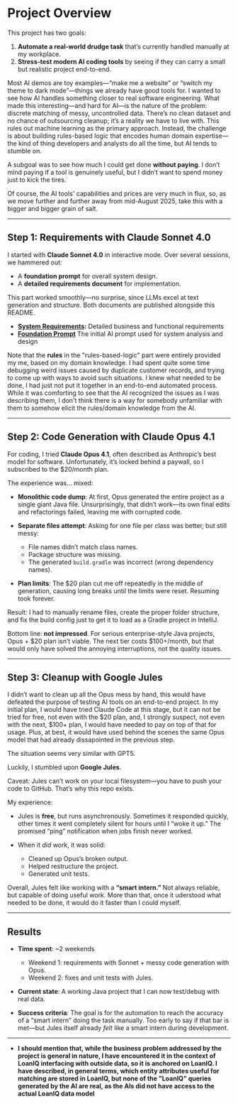 # Project Overview

This project has two goals:

1. **Automate a real-world drudge task** that’s currently handled manually at my workplace.
2. **Stress-test modern AI coding tools** by seeing if they can carry a small but realistic project end-to-end.

Most AI demos are toy examples—“make me a website” or “switch my theme to dark mode”—things we already have good tools for. I wanted to see how AI handles something closer to real software engineering.
What made this interesting—and hard for AI—is the nature of the problem: discrete matching of messy, uncontrolled data. There’s no clean dataset and no chance of outsourcing cleanup; it’s a reality we have to live with. This rules out machine learning as the primary approach. Instead, the challenge is about building rules-based logic that encodes human domain expertise—the kind of thing developers and analysts do all the time, but AI tends to stumble on.

A subgoal was to see how much I could get done **without paying**. I don’t mind paying if a tool is genuinely useful, but I didn’t want to spend money just to kick the tires.

Of course, the AI tools' capabilities and prices are very much in flux, so, as we move further and further away from mid-August 2025, take this with a bigger and bigger grain of salt.

---

## Step 1: Requirements with Claude Sonnet 4.0

I started with **Claude Sonnet 4.0** in interactive mode. Over several sessions, we hammered out:

* A **foundation prompt** for overall system design.
* A **detailed requirements document** for implementation.

This part worked smoothly—no surprise, since LLMs excel at text generation and structure. Both documents are published alongside this README.
- **[System Requirements](system-requirements.md):** Detailed business and functional requirements
- **[Foundation Prompt](foundation-prompt.md)** The initial AI prompt used for system analysis and design

Note that the **rules** in the "rules-based-logic" part were entirely provided my me, based on my domain knowledge. I had spent quite some time debugging weird issues caused by duplicate customer records, and trying to come up with ways to avoid such situations. I knew what needed to be done, I had just not put it together in an end-to-end automated process. While it was comforting to see that the AI recognized the issues as I was describing them, I don't think there is a way for somebody unfamiliar with them to somehow elicit the rules/domain knowledge from the AI.

---

## Step 2: Code Generation with Claude Opus 4.1

For coding, I tried **Claude Opus 4.1**, often described as Anthropic’s best model for software. Unfortunately, it’s locked behind a paywall, so I subscribed to the \$20/month plan.

The experience was… mixed:

* **Monolithic code dump**: At first, Opus generated the entire project as a single giant Java file. Unsurprisingly, that didn’t work—its own final edits and refactorings failed, leaving me with corrupted code.
* **Separate files attempt**: Asking for one file per class was better, but still messy:

  * File names didn’t match class names.
  * Package structure was missing.
  * The generated `build.gradle` was incorrect (wrong dependency names).
* **Plan limits**: The \$20 plan cut me off repeatedly in the middle of generation, causing long breaks until the limits were reset. Resuming took forever.

Result: I had to manually rename files, create the proper folder structure, and fix the build config just to get it to load as a Gradle project in IntelliJ.

Bottom line: **not impressed**. For serious enterprise-style Java projects, Opus + \$20 plan isn’t viable. The next tier costs \$100+/month, but that would only have solved the annoying interruptions, not the quality issues.

---

## Step 3: Cleanup with Google Jules

I didn’t want to clean up all the Opus mess by hand, this would have defeated the purpose of testing AI tools on an end-to-end project.
In my initial plan, I would have tried Claude Code at this stage, but it can not be tried for free, not even with the \$20 plan, and, I strongly suspect, not even with the next, \$100+ plan, I would have needed to pay on top of that for usage. Plus, at best, it would have used behind the scenes the same Opus model that had already dissapointed in the previous step.

The situation seems very similar with GPT5.

Luckily, I stumbled upon **Google Jules**.

Caveat: Jules can’t work on your local filesystem—you have to push your code to GitHub. That’s why this repo exists.

My experience:

* Jules is **free**, but runs asynchronously. Sometimes it responded quickly, other times it went completely silent for hours until I “woke it up.” The promised “ping” notification when jobs finish never worked.
* When it *did* work, it was solid:

  * Cleaned up Opus’s broken output.
  * Helped restructure the project.
  * Generated unit tests.

Overall, Jules felt like working with a **“smart intern.”** Not always reliable, but capable of doing useful work. More than that, once it uderstood what needed to be done, it would do it faster than I could myself.

---

## Results

* **Time spent**: \~2 weekends

  * Weekend 1: requirements with Sonnet + messy code generation with Opus.
  * Weekend 2: fixes and unit tests with Jules.
* **Current state**: A working Java project that I can now test/debug with real data.
* **Success criteria**: The goal is for the automation to reach the accuracy of a “smart intern” doing the task manually. Too early to say if that bar is met—but Jules itself already *felt* like a smart intern during development.

---

* **I should mention that, while the business problem addressed by the project is general in nature, I have encountered it in the context of LoanIQ interfacing with outside data, so it is anchored on LoanIQ.
I have described, in general terms, which entity attributes useful for matching are stored in LoanIQ, but none of the "LoanIQ" queries generated by the AI are real, as the AIs did not have access to the actual LoanIQ data model**
